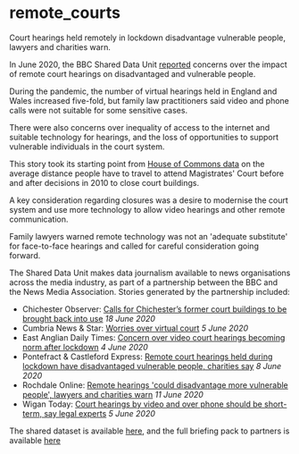 # remote_courts

Court hearings held remotely in lockdown disadvantage vulnerable people, lawyers and charities warn.

In June 2020, the BBC Shared Data Unit [reported](https://www.bbc.co.uk/news/uk-england-52854168) concerns over the impact of remote court hearings on disadvantaged and vulnerable people.

During the pandemic, the number of virtual hearings held in England and Wales increased five-fold, but family law practitioners said video and phone calls were not suitable for some sensitive cases.

There were also concerns over inequality of access to the internet and suitable technology for hearings, and the loss of opportunities to support vulnerable individuals in the court system.

This story took its starting point from [House of Commons data](https://commonslibrary.parliament.uk/local-data/constituency-data-magistrates-court-closures/) on the average distance people have to travel to attend Magistrates' Court before and after decisions in 2010 to close court buildings.

A key consideration regarding closures was a desire to modernise the court system and use more technology to allow video hearings and other remote communication.

Family lawyers warned remote technology was not an 'adequate substitute' for face-to-face hearings and called for careful consideration going forward.

The Shared Data Unit makes data journalism available to news organisations across the media industry, as part of a partnership between the BBC and the News Media Association. Stories generated by the partnership included:


* Chichester Observer: [Calls for Chichester’s former court buildings to be brought back into use](https://www.chichester.co.uk/news/crime/calls-chichesters-former-court-buildings-be-brought-back-use-2888000) *18 June 2020*
* Cumbria News & Star: [Worries over virtual court](https://www.newsandstar.co.uk/news/18498005.worries-virtual-court/) *5 June 2020*
* East Anglian Daily Times: [Concern over video court hearings becoming norm after lockdown](https://www.eadt.co.uk/news/virtual-court-hearing-fears-after-coronavirus-lockdown-1-6685708) *4 June 2020*
* Pontefract & Castleford Express: [Remote court hearings held during lockdown have disadvantaged vulnerable people, charities say](https://www.pontefractandcastlefordexpress.co.uk/news/crime/remote-court-hearings-held-during-lockdown-have-disadvantaged-vulnerable-people-charities-say-2877620) *8 June 2020*
* Rochdale Online: [Remote hearings 'could disadvantage more vulnerable people', lawyers and charities warn](https://www.rochdaleonline.co.uk/news-features/2/news-headlines/134935/remote-hearings-could-disadvantage-more-vulnerable-people-lawyers-and-charities-warn) *11 June 2020*
* Wigan Today: [Court hearings by video and over phone should be short-term, say legal experts](https://www.wigantoday.net/news/crime/court-hearings-video-and-over-phone-should-be-short-term-say-legal-experts-2875089) *5 June 2020*

The shared dataset is available [here](https://docs.google.com/spreadsheets/d/1LpyUri3qFUtigNnMAQEyl0g9egc8Agkf7vEmttDoXfw/edit#gid=197224231), and the full briefing pack to partners is available [here](https://docs.google.com/document/d/1NluflXN9NH2gichCXcFMMEM2R84apQ5iP7KPZnupWQU/edit)
